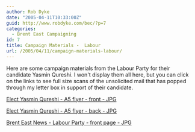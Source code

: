 ```yaml
---
author: Rob Dyke
date: "2005-04-11T10:33:00Z"
guid: http://www.robdyke.com/bec/?p=7
categories:
  - Brent East Campaigning
id: 7
title: Campaign Materials -  Labour
url: /2005/04/11/campaign-materials-labour/
---
```

Here are some campaign materials from the Labour Party for their candidate Yasmin Qureshi. I won't display them all here, but you can click on the links to see full size scans of the unsolicited mail that has popped through my letter box in support of their candidate.

[Elect Yasmin Qureshi - A5 flyer - front - JPG](http://www.comwifinet.com/becampaign/elect_yq_fr.jpg)

[Elect Yasmin Qureshi - A5 flyer - back - JPG](http://www.comwifinet.com/becampaign/elect_yq_bk.jpg)

[Brent East News - Labour Party - front page - JPG](http://www.comwifinet.com/becampaign/lab_be_news_fc_m.jpg)

